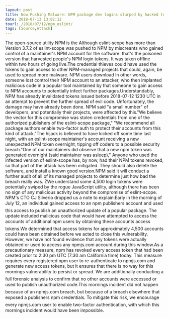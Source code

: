 ```yaml
---
layout: post
title: Now Pushing Malware: NPM package dev logins slurped by hacked tool popular with coders
date: 2018-07-13 13:02:12
tourl: /2018/07/12/npm_eslint/
tags: [Source,Attack]
---
```

The open-source utility NPM is the Although eslint-scope has more than Version 3.7.2 of eslint-scope was pushed to NPM by miscreants who gained control of a maintainer's NPM account for the software: that's the poisoned version that harvested people's NPM login tokens. It was taken offline within two hours of going live.The credential thieves could have used the tokens to gain access to other NPM-managed projects that could, again, be used to spread more malware. NPM users download In other words, someone lost control their NPM account to an attacker, who then implanted malicious code in a popular tool maintained by that someone to gain access to NPM accounts to potentially infect further packages.Understandably, NPM has already invalidated tokens issued before 2018-07-12 1230 UTC in an attempt to prevent the further spread of evil code. Unfortunately, the damage may have already been done. NPM said "a small number" of developers, and potentially their projects, were affected by this."We believe the vector for this compromise was stolen credentials from one of the authorized publishers of the eslint-scope package," "We recommend all package authors enable two-factor auth to protect their accounts from this kind of attack."The hijack is believed to have kicked off some time last night, with an eslint-scope maintainer's account receiving a new unexpected NPM token overnight, tipping off coders to a possible security breach."One of our maintainers did observe that a new npm token was generated overnight (said maintainer was asleep)," Anyone who used the infected version of eslint-scope has, by now, had their NPM tokens revoked, so that part of the attack has been mitigated. They should also delete the software, and install a known good version.NPM said it will conduct a further audit of all of its managed projects to determine just how bad the breach really was. ŽWe understand some 4,500 login tokens were potentially swiped by the rogue JavaScript utility, although there has been no sign of any malicious activity beyond the compromise of eslint-scope. NPM's CTO CJ Silverio dropped us a note to explain:Early in the morning of July 12, an individual gained access to an npm publishers account and used this access to publish an unauthorized update of a popular package. The update included malicious code that would have attempted to access the accounts of additional npm users by obtaining these accounts access tokens.We determined that access tokens for approximately 4,500 accounts could have been obtained before we acted to close this vulnerability. However, we have not found evidence that any tokens were actually obtained or used to access any npmjs.com account during this window.As a precautionary measure, npm has revoked every access token that had been created prior to 2:30 pm UTC (7:30 am California time) today. This measure requires every registered npm user to re-authenticate to npmjs.com and generate new access tokens, but it ensures that there is no way for this mornings vulnerability to persist or spread. We are additionally conducting a full forensic analysis to confirm that no other accounts were accessed or used to publish unauthorized code.This mornings incident did not happen because of an npmjs.com breach, but because of a breach elsewhere that exposed a publishers npm credentials. To mitigate this risk, we encourage every npmjs.com user to enable two-factor authentication, with which this mornings incident would have been impossible.